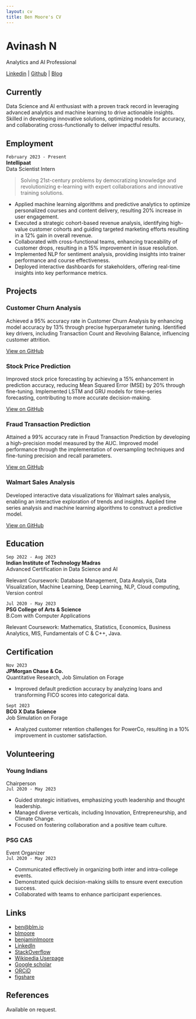 ```yaml
---
layout: cv
title: Ben Moore's CV
---
```

# Avinash N
Analytics and AI Professional

<div id="webaddress">
<i class="fa fa-linkedin"></i> <a href="https://www.linkedin.com/in/avinashndatascientist/">Linkedin</a>
|
<i class="fa fa-github"></i> <a href="https://github.com/avinashndatascientist">Github</a>
|
<i class="fa fa-medium"></i> <a href="https://medium.com/@avinashndatascientist">Blog</a>
</div>


## Currently

Data Science and AI enthusiast with a proven track record in leveraging advanced analytics and machine learning to drive actionable insights. Skilled in developing innovative solutions, optimizing models for accuracy, and collaborating cross-functionally to deliver impactful results.

## Employment

`February 2023 - Present`  
__Intellipaat__  
Data Scientist Intern  
> Solving 21st-century problems by democratizing knowledge and revolutionizing e-learning with expert collaborations and innovative training solutions.

- Applied machine learning algorithms and predictive analytics to optimize personalized courses and content delivery, resulting 20% increase in user engagement.
- Executed a strategic cohort-based revenue analysis, identifying high-value customer cohorts and guiding targeted marketing efforts resulting in a 12% gain in overall revenue.
- Collaborated with cross-functional teams, enhancing traceability of customer drops, resulting in a 15% improvement in issue resolution.
- Implemented NLP for sentiment analysis, providing insights into trainer performance and course effectiveness.
- Deployed interactive dashboards for stakeholders, offering real-time insights into key performance metrics.

## Projects

### Customer Churn Analysis

Achieved a 95% accuracy rate in Customer Churn Analysis by enhancing model accuracy by 13% through precise hyperparameter tuning. Identified key drivers, including Transaction Count and Revolving Balance, influencing customer attrition.

[View on GitHub](https://github.com/avinashndatascientist/Projects/tree/main/Bank%20Customer%20Churn)

### Stock Price Prediction

Improved stock price forecasting by achieving a 15% enhancement in prediction accuracy, reducing Mean Squared Error (MSE) by 20% through fine-tuning. Implemented LSTM and GRU models for time-series forecasting, contributing to more accurate decision-making.

[View on GitHub](https://github.com/avinashndatascientist/Projects/tree/main/Stock%20Price%20Prediction)

### Fraud Transaction Prediction

Attained a 99% accuracy rate in Fraud Transaction Prediction by developing a high-precision model measured by the AUC. Improved model performance through the implementation of oversampling techniques and fine-tuning precision and recall parameters.

[View on GitHub](https://github.com/avinashndatascientist/Projects/tree/main/Fraud%20Transaction%20Prediction)

### Walmart Sales Analysis

Developed interactive data visualizations for Walmart sales analysis, enabling an interactive exploration of trends and insights. Applied time series analysis and machine learning algorithms to construct a predictive model.

[View on GitHub](https://github.com/avinashndatascientist/Projects/tree/main/Walmart%20Sales%20Forecast)

## Education

`Sep 2022 - Aug 2023`  
__Indian Institute of Technology Madras__  
Advanced Certification in Data Science and AI

Relevant Coursework: Database Management, Data Analysis, Data Visualization, Machine Learning, Deep Learning, NLP, Cloud computing, Version control

`Jul 2020 - May 2023`  
__PSG College of Arts & Science__  
B.Com with Computer Applications

Relevant Coursework: Mathematics, Statistics, Economics, Business Analytics, MIS, Fundamentals of C & C++, Java.

## Certification

`Nov 2023`  
__JPMorgan Chase & Co.__  
Quantitative Research, Job Simulation on Forage  
- Improved default prediction accuracy by analyzing loans and transforming FICO scores into categorical data.

`Sept 2023`  
__BCG X Data Science__  
Job Simulation on Forage  
- Analyzed customer retention challenges for PowerCo, resulting in a 10% improvement in customer satisfaction.

## Volunteering

### Young Indians

Chairperson  
`Jul 2020 - May 2023`

- Guided strategic initiatives, emphasizing youth leadership and thought leadership.
- Managed diverse verticals, including Innovation, Entrepreneurship, and Climate Change.
- Focused on fostering collaboration and a positive team culture.

### PSG CAS

Event Organizer  
`Jul 2020 - May 2023`

- Communicated effectively in organizing both inter and intra-college events.
- Demonstrated quick decision-making skills to ensure event execution success.
- Collaborated with teams to enhance participant experiences.


## Links

<!-- fa are fontawesome, ai are academicons -->
* <i class="fa fa-envelope"></i> <a href="mailto:ben@blm.io">ben@blm.io</a><br />
* <i class="fa fa-github"></i> <a href="http://github.com/blmoore">blmoore</a><br />
* <i class="fa fa-twitter"></i> <a href="http://twitter.com/benjaminlmoore">benjaminlmoore</a><br />
* <i class="fa fa-linkedin"></i> <a href="https://www.linkedin.com/in/blmoore/">LinkedIn</a>
* <i class="fa fa-stack-overflow"></i> <a href="http://stackoverflow.com/users/1274516/blmoore">StackOverflow</a>
* <i class="fa fa-wikipedia"></i> <a href="https://en.wikipedia.org/wiki/User:Ben_Moore">Wikipedia Userpage</a><br />
* <i class="ai ai-google-scholar"></i> <a href="http://scholar.google.com/citations?user=YMxsGpsAAAAJ">Google scholar</a>
* <i class="ai ai-orcid"></i> <a href="https://orcid.org/0000-0002-4074-1933">ORCiD</a>
* <i class="ai ai-figshare"></i> <a href="https://figshare.com/authors/Benjamin_Moore/99461">figshare</a>

## References

Available on request.

<!-- ### Footer

Last updated: May 2013 -->
